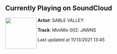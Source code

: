## Currently Playing on SoundCloud

[<img align="left" width="100" src="https://i1.sndcdn.com/artworks-000539772216-srbthj-t500x500.jpg">](https://soundcloud.com/sablevalley/minimix-002)

**Artist**: SABLE VALLEY 

**Track**: MiniMix 002: JAWNS

Last updated at 11/13/2021 13:45
